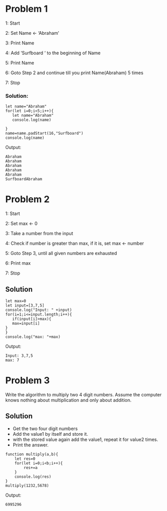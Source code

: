 # Problem 1
 1: Start
 
 2: Set Name <- ‘Abraham’
 
 3: Print Name
 
 4: Add ‘Surfboard ‘ to the beginning of Name
 
 5: Print Name
 
 6: Goto Step 2 and continue till you print Name(Abraham) 5 times
 
 7: Stop
 
 ### Solution:
 ```
 let name="Abraham"
for(let i=0;i<5;i++){
    let name="Abraham"
    console.log(name)
    
}
name=name.padStart(16,"Surfboard")
console.log(name) 
```
Output:
```
Abraham
Abraham
Abraham
Abraham
Abraham
SurfboardAbraham
```
# Problem 2
 1: Start
 
 2: Set max <- 0
 
 3: Take a number from the input
 
 4: Check if number is greater than max, if it is, set max <- number
 
 5: Goto Step 3, until all given numbers are exhausted
 
 6: Print max
 
 7: Stop
 ## Solution
 ```
 let max=0
let input=[3,7,5]
console.log("Input: " +input)
for(i=1;i<=input.length;i++){
    if(input[i]>max){
    max=input[i]
}
}
console.log("max: "+max)
 ```
 Output:
 ```
 Input: 3,7,5
max: 7
```
 # Problem 3
 Write the algorithm to multiply two 4 digit numbers. Assume the computer knows 
nothing about multiplication and only about addition.
## Solution
- Get the two four digit numbers
- Add the value1 by itself and store it.
- with the stored value again add the value1, repeat it for value2 times.
- Print the answer.
```
function multiply(a,b){
    let res=0
    for(let i=0;i<b;i++){
        res+=a
    }
    console.log(res)
}
multiply(1232,5678)
```
Output:
```
6995296
```